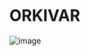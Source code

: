 # ORKIVAR

![image](https://github.com/navikt/orkivar/assets/7754140/30231465-1c8a-4b1e-a0bf-a19120dab8be)
